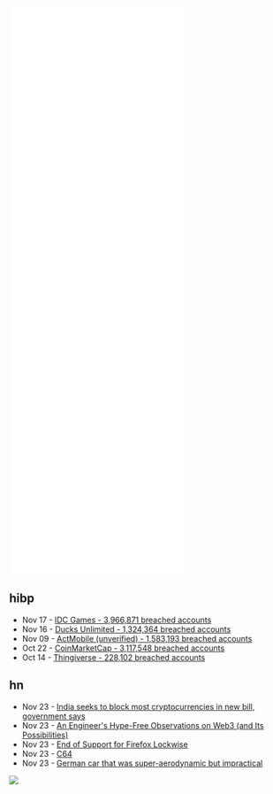 ![Metrics](https://raw.githubusercontent.com/phixion/phixion/master/metrics.svg)

## hibp

<!--
for https://github.com/phixion/phixion/blob/main/.github/workflows/feeds.yml
-->
<!--START_SECTION:haveibeenpwnd-->
- Nov 17 - [IDC Games - 3,966,871 breached accounts](https://haveibeenpwned.com/PwnedWebsites#IDCGames)
- Nov 16 - [Ducks Unlimited - 1,324,364 breached accounts](https://haveibeenpwned.com/PwnedWebsites#DucksUnlimited)
- Nov 09 - [ActMobile (unverified) - 1,583,193 breached accounts](https://haveibeenpwned.com/PwnedWebsites#ActMobile)
- Oct 22 - [CoinMarketCap - 3,117,548 breached accounts](https://haveibeenpwned.com/PwnedWebsites#CoinMarketCap)
- Oct 14 - [Thingiverse - 228,102 breached accounts](https://haveibeenpwned.com/PwnedWebsites#Thingiverse)
<!--END_SECTION:haveibeenpwnd-->

## hn

<!--
for https://github.com/phixion/phixion/blob/main/.github/workflows/feeds.yml
-->
<!--START_SECTION:hn-->
- Nov 23 - [India seeks to block most cryptocurrencies in new bill, government says](https://www.reuters.com/world/india/new-indian-law-will-allow-only-few-cryptocurrencies-government-says-2021-11-23/)
- Nov 23 - [An Engineer's Hype-Free Observations on Web3 (and Its Possibilities)](https://www.psl.com/feed-posts/web3-engineer-take)
- Nov 23 - [End of Support for Firefox Lockwise](https://support.mozilla.org/en-US/kb/end-of-support-firefox-lockwise)
- Nov 23 - [C64](https://replit.com/@mattiselin/C64?v=1)
- Nov 23 - [German car that was super-aerodynamic but impractical](https://rarehistoricalphotos.com/schlorwagen-photographs-1939/)
<!--END_SECTION:hn-->

<!--
for https://yhype.me
-->
![](https://hit.yhype.me/github/profile?user_id=13013670)
